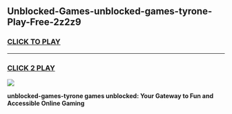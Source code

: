 
## Unblocked-Games-unblocked-games-tyrone-Play-Free-2z2z9
<h3>
<a href="https://premium76.site?title=unblocked-games-tyrone&ref=15A">CLICK TO PLAY</a></h3>
<hr>

<h3>
<a href="https://premium76.site?title=unblocked-games-tyrone&ref=15A">CLICK 2 PLAY</a>
  
</h3>

<a href="https://premium76.site?title=unblocked-games-tyrone&ref=15A"><img src="https://clearcache.store/games.png"></a>


**unblocked-games-tyrone games unblocked: Your Gateway to Fun and Accessible Online Gaming**
